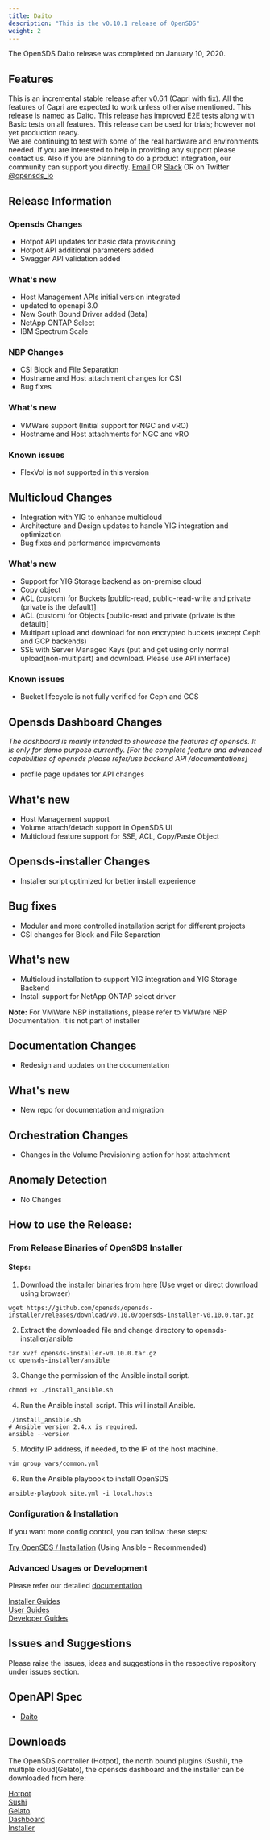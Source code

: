 ```yaml
---
title: Daito
description: "This is the v0.10.1 release of OpenSDS"
weight: 2
---
```



The OpenSDS Daito release was completed on January 10, 2020.

## Features  

This is an incremental stable release after v0.6.1 (Capri with fix). All the features of Capri are expected to work unless otherwise mentioned. This release is named as Daito. This release has improved E2E tests along with Basic tests on all features. This release can be used for trials; however not yet production ready.  
We are continuing to test with some of the real hardware and environments needed. If you are interested to help in providing any support please contact us. Also if you are planning to do a product integration, our community can support you directly. 
[Email](mailto:lfopensds@gmail.com) OR [Slack](https://www.opensds.io/slack/) OR on Twitter [@opensds_io](https://twitter.com/opensds_io)

## Release Information
### Opensds Changes

- Hotpot API updates for basic data provisioning
- Hotpot API additional parameters added
- Swagger API validation added

### What's new

- Host Management APIs initial version integrated
- updated to openapi 3.0
- New South Bound Driver added (Beta)
- NetApp ONTAP Select
- IBM Spectrum Scale

### NBP Changes

- CSI Block and File Separation
- Hostname and Host attachment changes for CSI
- Bug fixes

### What's new

- VMWare support (Initial support for NGC and vRO)
- Hostname and Host attachments for NGC and vRO

### Known issues

- FlexVol is not supported in this version

## Multicloud Changes

- Integration with YIG to enhance multicloud
- Architecture and Design updates to handle YIG integration and optimization
- Bug fixes and performance improvements

### What's new

- Support for YIG Storage backend as on-premise cloud
- Copy object
- ACL (custom) for Buckets [public-read, public-read-write and private (private is the default)]
- ACL (custom) for Objects [public-read and private (private is the default)]
- Multipart upload and download for non encrypted buckets (except Ceph and GCP backends)
- SSE with Server Managed Keys (put and get using only normal upload(non-multipart) and download. Please use API interface)

### Known issues

- Bucket lifecycle is not fully verified for Ceph and GCS

## Opensds Dashboard Changes

_The dashboard is mainly intended to showcase the features of opensds. It is only for demo purpose currently.
[For the complete feature and advanced capabilities of opensds please refer/use backend API /documentations]_

- profile page updates for API changes

## What's new

- Host Management support
- Volume attach/detach support in OpenSDS UI
- Multicloud feature support for SSE, ACL, Copy/Paste Object

## Opensds-installer Changes

- Installer script optimized for better install experience

## Bug fixes
- Modular and more controlled installation script for different projects
- CSI changes for Block and File Separation

## What's new

- Multicloud installation to support YIG integration and YIG Storage Backend
- Install support for NetApp ONTAP select driver

**Note:** For VMWare NBP installations, please refer to VMWare NBP Documentation. It is not part of installer

## Documentation Changes

- Redesign and updates on the documentation

## What's new

- New repo for documentation and migration

## Orchestration Changes

- Changes in the Volume Provisioning action for host attachment

## Anomaly Detection

- No Changes

## How to use the Release:  

### From Release Binaries of OpenSDS Installer

#### Steps:


1. Download the installer binaries from [here](https://github.com/opensds/opensds-installer/releases/tag/v0.10.0) (Use wget or direct download using browser)  

```
wget https://github.com/opensds/opensds-installer/releases/download/v0.10.0/opensds-installer-v0.10.0.tar.gz
```

2. Extract the downloaded file and change directory to opensds-installer/ansible  

```
tar xvzf opensds-installer-v0.10.0.tar.gz
cd opensds-installer/ansible
```  

3. Change the permission of the Ansible install script. 

```
chmod +x ./install_ansible.sh
```
4. Run the Ansible install script. This will install Ansible.  

```
./install_ansible.sh
# Ansible version 2.4.x is required.
ansible --version 
```  

5. Modify IP address, if needed, to the IP of the host machine.  

```
vim group_vars/common.yml 
```  

6. Run the Ansible playbook to install OpenSDS  

```
ansible-playbook site.yml -i local.hosts
```  

### Configuration & Installation
If you want more config control, you can follow these steps:

[Try OpenSDS / Installation](https://docs.opensds.io/try-opensds/installation/) (Using Ansible - Recommended)

### Advanced Usages or Development
Please refer our detailed [documentation](https://docs.opensds.io/)

[Installer Guides](https://docs.opensds.io/guides/installer-guides/)  
[User Guides](https://docs.opensds.io/guides/user-guides/)  
[Developer Guides](https://docs.opensds.io/guides/developer-guides/)  

## Issues and Suggestions
Please raise the issues, ideas and suggestions in the respective repository under issues section.

## OpenAPI Spec
* [Daito](/guides/api-spec/daito/)

## Downloads  

The OpenSDS controller (Hotpot), the north bound plugins (Sushi), the multiple cloud(Gelato), 
the opensds dashboard and the installer can be downloaded from here:

[Hotpot](https://github.com/opensds/opensds/releases/tag/v0.10.1)  
[Sushi](https://github.com/opensds/nbp/releases/tag/v0.10.0)  
[Gelato](https://github.com/opensds/multi-cloud/releases/tag/v0.10.0)  
[Dashboard](https://github.com/opensds/opensds-dashboard/releases/tag/v0.10.0)  
[Installer](https://github.com/opensds/opensds-installer/releases/tag/v0.10.0)  
